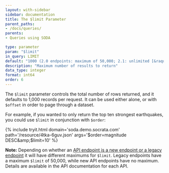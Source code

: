 ```yaml
---
layout: with-sidebar
sidebar: documentation
title: The $limit Parameter
parent_paths: 
- /docs/queries/
parents: 
- Queries using SODA

type: parameter
param: "$limit"
in_query: LIMIT
default: "1000 (2.0 endpoints: maximum of 50,000; 2.1: unlimited [&raquo;](/docs/endpoints.html))" 
description: "Maximum number of results to return"
data_type: integer
format: int64
order: 6
---
```


The `$limit` parameter controls the total number of rows returned, and it defaults to 1,000 records per request. It can be used either alone, or with `$offset` in order to page through a dataset.

For example, if you wanted to only return the top ten strongest earthquakes, you could use `$limit` in conjunction with `$order`:

{% include tryit.html domain='soda.demo.socrata.com' path='/resource/4tka-6guv.json' args='$order=magnitude DESC&amp;$limit=10' %}

<div class="alert alert-info">
  <p><strong>Note:</strong> Depending on whether an <a href="/docs/endpoints.html">API endpoint is a new endpoint or a legacy endpoint</a> it will have different maximums for <code>$limit</code>. Legacy endpoints have a maximum <code>$limit</code> of 50,000, while new API endpoints have no maximum. Details are available in the API documentation for each API.</p>
</div>
